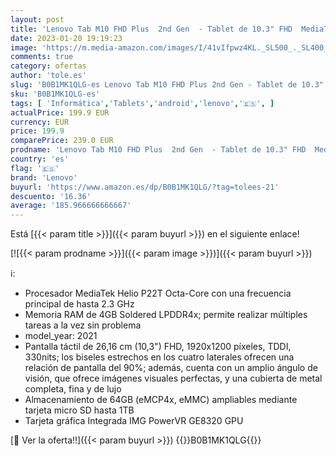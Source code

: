 ```yaml
---
layout: post
title: 'Lenovo Tab M10 FHD Plus  2nd Gen  - Tablet de 10.3" FHD  MediaTek Helio P22T  4 GB de RAM  64 GB ampliables hasta 1 TB  2 Altavoces  Wifi + Bluetooth  4G LTE  Android 9 Pie  - Gris Platino'
date: 2023-01-20 19:19:23
image: 'https://m.media-amazon.com/images/I/41vIfpwz4KL._SL500_._SL400_.jpg'
comments: true
category: ofertas
author: 'tole.es'
slug: 'B0B1MK1QLG-es Lenovo Tab M10 FHD Plus 2nd Gen - Tablet de 10.3" FHD...'
sku: 'B0B1MK1QLG-es'
tags: [ 'Informática','Tablets','android','lenovo','🇪🇸', ]
actualPrice: 199.9 EUR
currency: EUR
price: 199.9
comparePrice: 239.0 EUR
prodname: 'Lenovo Tab M10 FHD Plus  2nd Gen  - Tablet de 10.3" FHD  MediaTek Helio P22T  4 GB de RAM  64 GB ampliables hasta 1 TB  2 Altavoces  Wifi + Bluetooth  4G LTE  Android 9 Pie  - Gris Platino'
country: 'es'
flag: '🇪🇸'
brand: 'Lenovo'
buyurl: 'https://www.amazon.es/dp/B0B1MK1QLG/?tag=tolees-21'
descuento: '16.36'
average: '185.966666666667'
---
```


Está [{{< param title >}}]({{< param buyurl >}}) en el siguiente enlace!

[![{{< param prodname >}}]({{< param image >}})]({{< param buyurl >}})

ℹ️:

- Procesador MediaTek Helio P22T Octa-Core con una frecuencia principal de hasta 2.3 GHz
- Memoria RAM de 4GB Soldered LPDDR4x; permite realizar múltiples tareas a la vez sin problema
- model_year: 2021
- Pantalla táctil de 26,16 cm (10,3") FHD, 1920x1200 píxeles, TDDI, 330nits; los biseles estrechos en los cuatro laterales ofrecen una relación de pantalla del 90%; además, cuenta con un amplio ángulo de visión, que ofrece imágenes visuales perfectas, y una cubierta de metal completa, fina y de lujo
- Almacenamiento de 64GB (eMCP4x, eMMC) ampliables mediante tarjeta micro SD hasta 1TB
- Tarjeta gráfica Integrada IMG PowerVR GE8320 GPU

[🛒 Ver la oferta!!]({{< param buyurl >}})
{{<world>}}B0B1MK1QLG{{</world>}}
